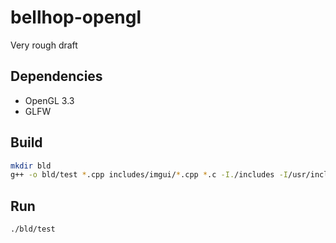 # bellhop-opengl

Very rough draft

## Dependencies
- OpenGL 3.3
- GLFW

## Build
```bash
mkdir bld
g++ -o bld/test *.cpp includes/imgui/*.cpp *.c -I./includes -I/usr/include/freetype2/ -lglfw -lGL -lfreetype
```

## Run
```bash
./bld/test
```